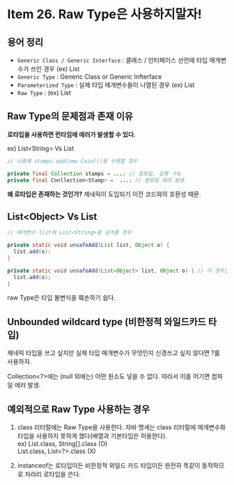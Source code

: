 # Item 26. Raw Type은 사용하지말자!

## 용어 정리

- `Generic Class / Generic Interface` : 클래스 / 인터페이스 선언에 타입 매개변수가 쓰인 경우 (ex) List<E>
- `Generic Type` : Generic Class or Generic Infterface 
- `Parameterized Type` : 실제 타입 매개변수들이 나열된 경우 (ex) List<String>
- `Raw Type` : (ex) List

## Raw Type의 문제점과 존재 이유

**로타입을 사용하면 런타임에 에러가 발생할 수 있다.**

ex) List\<String\> Vs List

```java 
// 나중에 stamps.add(new Coin())을 수행할 경우

private final Collection stamps = ...; // 컴파일, 실행 가능
private final Conllection<Stamp> =  ...; // 컴파일 에러 발생
```

**왜 로타입은 존재하는 것인가?** 제네릭이 도입되기 이전 코드와의 호환성 때문.


## List\<Object\> Vs List


```java 
// 매개변수 list에 List<String>을 넘겨줄 경우

private static void unsafeAdd(List list, Object o) { 
  list.add(o);
}

private static void unsafeAdd(List<Object> list, Object o) { // 이 경우는 컴파일 에러 발생
  list.add(o);
}
```

raw Type은 타입 불변식을 훼손하기 쉽다.


## Unbounded wildcard type (비한정적 와일드카드 타입)

제네릭 타입을 쓰고 싶지만 실제 타입 매개변수가 무엇인지 신경쓰고 싶지 않다면 ?를 사용하자.

Collection<?>에는 (null 외에는) 어떤 원소도 넣을 수 없다. 따라서 이를 어기면 컴파일 에러 발생.

## 예외적으로 Raw Type 사용하는 경우

1. class 리터럴에는 Raw Type을 사용한다. 자바 명세는 class 리터럴에 매개변수화 타입을 사용하지 못하게 했다(배열과 기본타입은 허용한다).<br>
ex) List.class, String[].class (O)<br>
List<String>.class, List<?>.class (X)

2. instanceof는 로타입이든 비한정적 와일드 카드 타입이든 완전히 똑같이 동작하므로 차라리 로타입을 쓴다.
